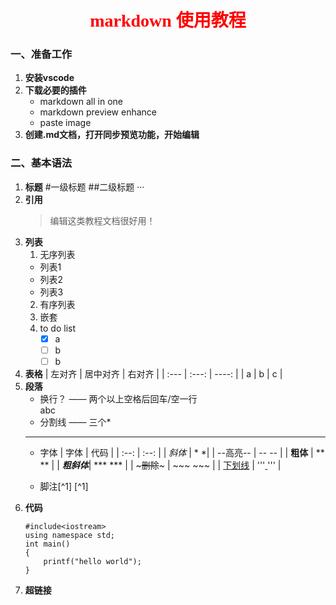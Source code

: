 # <center> <font face = '楷体' color = red > markdown 使用教程 </font> </center>
### 一、准备工作
1. **安装vscode**
2. **下载必要的插件**
    - markdown all in one
    - markdown preview enhance
    - paste image
3. **创建.md文档，打开同步预览功能，开始编辑**
### 二、基本语法
1. **标题**
   #一级标题
   ##二级标题
   ···
2. **引用**
   > 编辑这类教程文档很好用！
3. **列表**
   1. 无序列表
   - 列表1
   + 列表2
   * 列表3
   2. 有序列表
   3. 嵌套
   4. to do list
      - [x] a
      - [ ] b
      - [ ] b
4. **表格**
   | 左对齐 | 居中对齐 | 右对齐 |
   | :--- |  :---: | ----: |
   | a | b | c |
5. **段落**
    - 换行？ —— 两个以上空格后回车/空一行    
    abc
    - 分割线 —— 三个*
    ***
    - 字体
        | 字体 | 代码 |
        | :--: | :--: |
        | *斜体* | * *|
        | --高亮-- | -- -- |
        | **粗体** | ** ** |
        | ***粗斜体***| *** *** |
        | ~~~删除~~~ | ~~~ ~~~ |
        | <u>下划线</u> | '''<u> </u>''' |

    - 脚注[^1] [^1]
6. **代码**
    ```
    #include<iostream>
    using namespace std;
    int main()
    {
        printf("hello world");
    }
    ```
7. **超链接**
    <link>



